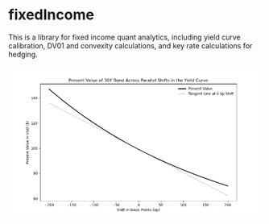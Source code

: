 # fixedIncome
This is a library for fixed income quant analytics, including yield curve calibration, DV01 and convexity calculations, and key rate calculations for hedging. 


![Thirty Year Bond PV](https://github.com/aflapan/fixedIncome/blob/master/docs/images/thrity_year_pv.png)
